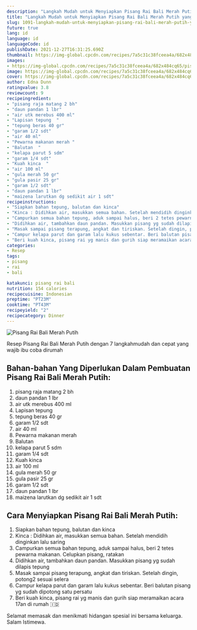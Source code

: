 ```yaml
---
description: "Langkah Mudah untuk Menyiapkan Pisang Rai Bali Merah Putih yang Bikin Ngiler"
title: "Langkah Mudah untuk Menyiapkan Pisang Rai Bali Merah Putih yang Bikin Ngiler"
slug: 1091-langkah-mudah-untuk-menyiapkan-pisang-rai-bali-merah-putih-yang-bikin-ngiler
future: true
lang: id
language: id
languageCode: id
publishDate: 2021-12-27T16:31:25.690Z 
thumbnail: https://img-global.cpcdn.com/recipes/7a5c31c38fceea4a/682x484cq65/pisang-rai-bali-merah-putih-foto-resep-utama.png
images:
- https://img-global.cpcdn.com/recipes/7a5c31c38fceea4a/682x484cq65/pisang-rai-bali-merah-putih-foto-resep-utama.png
image: https://img-global.cpcdn.com/recipes/7a5c31c38fceea4a/682x484cq65/pisang-rai-bali-merah-putih-foto-resep-utama.png
cover: https://img-global.cpcdn.com/recipes/7a5c31c38fceea4a/682x484cq65/pisang-rai-bali-merah-putih-foto-resep-utama.png
author: Edna Dunn
ratingvalue: 3.8
reviewcount: 9
recipeingredient:
- "pisang raja matang 2 bh"
- "daun pandan 1 lbr"
- "air utk merebus 400 ml"
- "Lapisan tepung  "
- "tepung beras 40 gr"
- "garam 1/2 sdt"
- "air 40 ml"
- "Pewarna makanan merah "
- "Balutan  "
- "kelapa parut 5 sdm"
- "garam 1/4 sdt"
- "Kuah kinca  "
- "air 100 ml"
- "gula merah 50 gr"
- "gula pasir 25 gr"
- "garam 1/2 sdt"
- "daun pandan 1 lbr"
- "maizena larutkan dg sedikit air 1 sdt"
recipeinstructions:
- "Siapkan bahan tepung, balutan dan kinca"
- "Kinca : Didihkan air, masukkan semua bahan. Setelah mendidih dinginkan lalu saring"
- "Campurkan semua bahan tepung, aduk sampai halus, beri 2 tetes pewarna makanan. Celupkan pisang, ratakan"
- "Didihkan air, tambahkan daun pandan. Masukkan pisang yg sudah dilapis tepung"
- "Masak sampai pisang terapung, angkat dan tiriskan. Setelah dingin, potong2 sesuai selera"
- "Campur kelapa parut dan garam lalu kukus sebentar. Beri balutan pisang yg sudah dipotong satu persatu"
- "Beri kuah kinca, pisang rai yg manis dan gurih siap meramaikan acara 17an di rumah 🇮🇩"
categories:
- Resep
tags:
- pisang
- rai
- bali

katakunci: pisang rai bali 
nutrition: 154 calories
recipecuisine: Indonesian
preptime: "PT23M"
cooktime: "PT43M"
recipeyield: "2"
recipecategory: Dinner
---
```



![Pisang Rai Bali Merah Putih](https://img-global.cpcdn.com/recipes/7a5c31c38fceea4a/682x484cq65/pisang-rai-bali-merah-putih-foto-resep-utama.png)

Resep Pisang Rai Bali Merah Putih    dengan 7 langkahmudah dan cepat yang wajib ibu coba dirumah

<!--inarticleads1-->

## Bahan-bahan Yang Diperlukan Dalam Pembuatan Pisang Rai Bali Merah Putih:

1. pisang raja matang 2 bh
1. daun pandan 1 lbr
1. air utk merebus 400 ml
1. Lapisan tepung  
1. tepung beras 40 gr
1. garam 1/2 sdt
1. air 40 ml
1. Pewarna makanan merah 
1. Balutan  
1. kelapa parut 5 sdm
1. garam 1/4 sdt
1. Kuah kinca  
1. air 100 ml
1. gula merah 50 gr
1. gula pasir 25 gr
1. garam 1/2 sdt
1. daun pandan 1 lbr
1. maizena larutkan dg sedikit air 1 sdt



<!--inarticleads2-->

## Cara Menyiapkan Pisang Rai Bali Merah Putih:

1. Siapkan bahan tepung, balutan dan kinca
1. Kinca : Didihkan air, masukkan semua bahan. Setelah mendidih dinginkan lalu saring
1. Campurkan semua bahan tepung, aduk sampai halus, beri 2 tetes pewarna makanan. Celupkan pisang, ratakan
1. Didihkan air, tambahkan daun pandan. Masukkan pisang yg sudah dilapis tepung
1. Masak sampai pisang terapung, angkat dan tiriskan. Setelah dingin, potong2 sesuai selera
1. Campur kelapa parut dan garam lalu kukus sebentar. Beri balutan pisang yg sudah dipotong satu persatu
1. Beri kuah kinca, pisang rai yg manis dan gurih siap meramaikan acara 17an di rumah 🇮🇩




Selamat memasak dan menikmati hidangan spesial ini bersama keluarga. Salam Istimewa.

